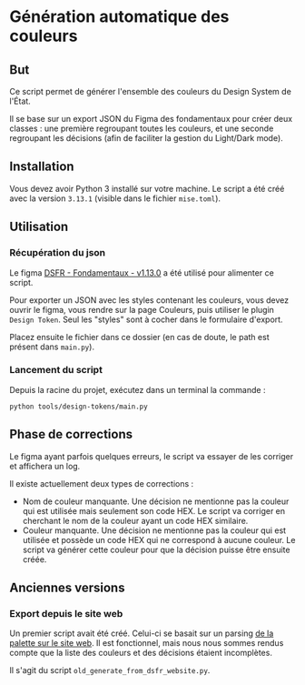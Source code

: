 # Génération automatique des couleurs

## But

Ce script permet de générer l'ensemble des couleurs du Design System de l'État.

Il se base sur un export JSON du Figma des fondamentaux pour créer deux classes : une première regroupant toutes les couleurs, et une seconde regroupant les décisions (afin de faciliter la gestion du Light/Dark mode).

## Installation

Vous devez avoir Python 3 installé sur votre machine. 
Le script a été créé avec la version `3.13.1` (visible dans le fichier `mise.toml`).

## Utilisation

### Récupération du json

Le figma [DSFR - Fondamentaux - v1.13.0](https://www.figma.com/community/file/1042832497184172837) a été utilisé pour alimenter ce script. 

Pour exporter un JSON avec les styles contenant les couleurs, vous devez ouvrir le figma, vous rendre sur la page Couleurs, puis utiliser le plugin `Design Token`. Seul les "styles" sont à cocher dans le formulaire d'export.

Placez ensuite le fichier dans ce dossier (en cas de doute, le path est présent dans `main.py`).

### Lancement du script

Depuis la racine du projet, exécutez dans un terminal la commande :

`python tools/design-tokens/main.py`

## Phase de corrections

Le figma ayant parfois quelques erreurs, le script va essayer de les corriger et affichera un log.

Il existe actuellement deux types de corrections :
- Nom de couleur manquante. Une décision ne mentionne pas la couleur qui est utilisée mais seulement son code HEX. Le script va corriger en cherchant le nom de la couleur ayant un code HEX similaire.
- Couleur manquante. Une décision ne mentionne pas la couleur qui est utilisée et possède un code HEX qui ne correspond à aucune couleur. Le script va générer cette couleur pour que la décision puisse être ensuite créée.

## Anciennes versions

### Export depuis le site web

Un premier script avait été créé. Celui-ci se basait sur un parsing [de la palette sur le site web](https://www.systeme-de-design.gouv.fr/fondamentaux/couleurs-palette/). Il est fonctionnel, mais nous nous sommes rendus compte que la liste des couleurs et des décisions étaient incomplètes.

Il s'agit du script `old_generate_from_dsfr_website.py`.